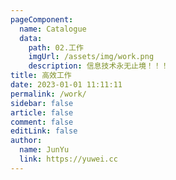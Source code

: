 ```yaml
---
pageComponent:
  name: Catalogue
  data:
    path: 02.工作
    imgUrl: /assets/img/work.png
    description: 信息技术永无止境！！！
title: 高效工作
date: 2023-01-01 11:11:11
permalink: /work/
sidebar: false
article: false
comment: false
editLink: false
author:
  name: JunYu
  link: https://yuwei.cc
---
```

